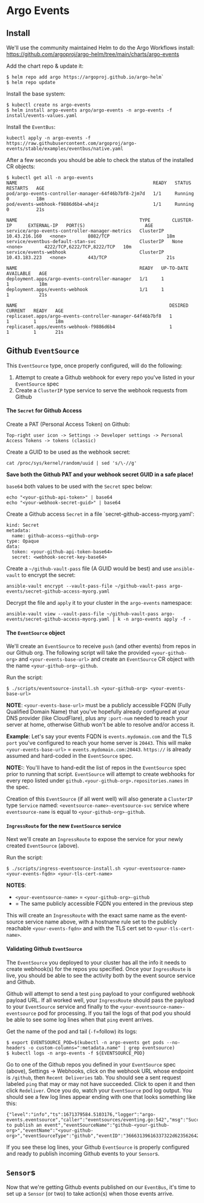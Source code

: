 # Argo Events

## Install
We'll use the community maintained Helm to do the Argo Workflows install:
https://github.com/argoproj/argo-helm/tree/main/charts/argo-events

Add the chart repo & update it:
```
$ helm repo add argo https://argoproj.github.io/argo-helm`
$ helm repo update
```

Install the base system:
```
$ kubectl create ns argo-events
$ helm install argo-events argo/argo-events -n argo-events -f install/events-values.yaml
```

Install the `EventBus`:
```
kubectl apply -n argo-events -f https://raw.githubusercontent.com/argoproj/argo-events/stable/examples/eventbus/native.yaml
```

After a few seconds you should be able to check the status of the installed CR objects:
```
$ kubectl get all -n argo-events
NAME                                                  READY   STATUS    RESTARTS   AGE
pod/argo-events-controller-manager-64f46b7bf8-2jm7d   1/1     Running   0          18m
pod/events-webhook-f9886d6b4-wh4jz                    1/1     Running   0          21s

NAME                                             TYPE        CLUSTER-IP      EXTERNAL-IP   PORT(S)                      AGE
service/argo-events-controller-manager-metrics   ClusterIP   10.43.216.160   <none>        8082/TCP                     18m
service/eventbus-default-stan-svc                ClusterIP   None            <none>        4222/TCP,6222/TCP,8222/TCP   10m
service/events-webhook                           ClusterIP   10.43.183.223   <none>        443/TCP                      21s

NAME                                             READY   UP-TO-DATE   AVAILABLE   AGE
deployment.apps/argo-events-controller-manager   1/1     1            1           18m
deployment.apps/events-webhook                   1/1     1            1           21s

NAME                                                        DESIRED   CURRENT   READY   AGE
replicaset.apps/argo-events-controller-manager-64f46b7bf8   1         1         1       18m
replicaset.apps/events-webhook-f9886d6b4                    1         1         1       21s
```

## Github `EventSource`
This `EventSource` type, once properly configured, will do the following:
1. Attempt to create a Github webhook for every repo you've listed in your `EventSource` spec
2. Create a `ClusterIP` type service to serve the webhook requests from Github

#### The `Secret` for Github Access
Create a PAT (Personal Access Token) on Github:
```
Top-right user icon -> Settings -> Developer settings -> Personal Access Tokens -> tokens (classic)
```

Create a GUID to be used as the webhook secret:
```
cat /proc/sys/kernel/random/uuid | sed 's/\-//g'
```

__Save both the Github PAT and your webhook secret GUID in a safe place!__

`base64` both values to be used with the `Secret` spec below:
```
echo "<your-github-api-token>" | base64
echo "<your-webhook-secret-guid>" | base64
```

Create a Github access `Secret` in a file `secret-github-access-myorg.yaml':
```
kind: Secret
metadata:
  name: github-access-<github-org>
type: Opaque
data:
  token: <your-github-api-token-base64>
  secret: <webhook-secret-key-base64>
```

Create a `~/github-vault-pass` file (A GUID would be best) and use `ansible-vault` to encrypt the secret:
```
ansible-vault encrypt --vault-pass-file ~/github-vault-pass argo-events/secret-github-access-myorg.yaml
```

Decrypt the file and `apply` it to your cluster in the `argo-events` namespace:
```
ansible-vault view --vault-pass-file ~/github-vault-pass argo-events/secret-github-access-myorg.yaml | k -n argo-events apply -f -
```

#### The `EventSource` object
We'll create an `EventSource` to receive `push` (and other events) from repos in our Github org. The following script will take the provided `<your-github-org>` and `<your-events-base-url>` and create an `EventSource` CR object with the name `<your-github-org>-github`.

Run the script:
```
$ ./scripts/eventsource-install.sh <your-github-org> <your-events-base-url>
```

__NOTE__: `<your-events-base-url>` must be a publicly accessible FQDN (Fully Qualified Domain Name) that you've hopefully already configured at your DNS provider (like CloudFlare), plus any `:port-num` needed to reach your server at home, otherwise Github won't be able to resolve and/or access it.

__Example__: Let's say your events FQDN is `events.mydomain.com` and the TLS `port` you've configured to reach your home server is `20443`. This will make `<your-events-base-url>` = `events.mydomain.com:20443`. `https://` is already assumed and hard-coded in the `EventSource` spec.

__NOTE:__: You'll have to hand-edit the list of repos in the `EventSource` spec prior to running that script. `EventSource` will attempt to create webhooks for every repo listed under `github.<your-github-org>.repositories.names` in the spec.

Creation of this `EventSource` (if all went well) will also generate a `ClusterIP` type `Service` named: `<eventsource-name>-eventsource-svc` service where `eventsource-name` is equal to `<your-github-org>-github`.

#### `IngressRoute` for the new `EventSource` service
Next we'll create an `IngressRoute` to expose the service for your newly created `EventSource` (above).

Run the script:
```
$ ./scripts/ingress-eventsource-install.sh <your-eventsource-name> <your-events-fqdn> <your-tls-cert-name>
```

__NOTES__:
* `<your-eventsource-name>` = `<your-github-org>-github`
* <your-events-fqdn> = The same publicly accessible FQDN you entered in the previous step

This will create an `IngressRoute` with the exact same name as the event-source service name above, with a hostname rule set to the publicly reachable `<your-events-fqdn>` and with the TLS cert set to `<your-tls-cert-name>`.

#### Validating Github `EventSource`
The `EventSource` you deployed to your cluster has all the info it needs to create webhook(s) for the repos you specified. Once your `IngressRoute` is live, you should be able to see the activity both by the event source service and Github.

Github will attempt to send a test `ping` payload to your configured webhook payload URL. If all worked well, your `IngressRoute` should pass the payload to your `EventSource` service and finally to the `<your-eventsource-name>-eventsource` pod for processing. If you tail the logs of that pod you should be able to see some log lines when that `ping` event arrives.

Get the name of the pod and tail (`-f`=follow) its logs:
```
$ export EVENTSOURCE_POD=$(kubectl -n argo-events get pods --no-headers -o custom-columns=":metadata.name" | grep eventsource)
$ kubectl logs -n argo-events -f ${EVENTSOURCE_POD}
```

Go to one of the Github repos you defined in your `EventSource` spec (above), Settings -> Webhooks, click on the webhook URL whose endpoint is `/github`, then `Recent Deliveries` tab. You should see a sent request labeled `ping` that may or may not have succeeded. Click to open it and then click `Redeliver`. Once you do, watch your `EventSource` pod log output. You should see a few log lines appear ending with one that looks something like this:
```
{"level":"info","ts":1671379584.5103176,"logger":"argo-events.eventsource","caller":"eventsources/eventing.go:542","msg":"Succeeded to publish an event","eventSourceName":"github-<your-github-org>","eventName":"<your-github-org>","eventSourceType":"github","eventID":"36663139616337322d623562642d343039372d626561372d633530616538666662353362"}
```

If you see these log lines, your Github `EventSource` is properly configured and ready to publish incoming Github events to your `Sensor`s.

## `Sensor`s
Now that we're getting Github events published on our `EventBus`, it's time to set up a `Sensor` (or two) to take action(s) when those events arrive.

